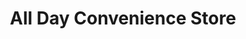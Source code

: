 ---
title: "All Day Convenience Store"
url: /mandaluyong/all-day-convenience-store-shaw-boulevard/
shop: Lebensmittel
---
